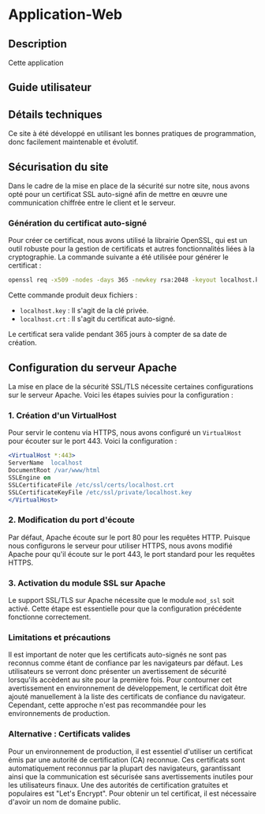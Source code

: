 # Application-Web

## Description

Cette application 

## Guide utilisateur    

## Détails techniques 

Ce site à été développé en utilisant les bonnes pratiques de programmation, donc facilement maintenable et évolutif.





## Sécurisation du site

Dans le cadre de la mise en place de la sécurité sur notre site, nous avons opté pour un certificat SSL auto-signé afin de mettre en œuvre une communication chiffrée entre le client et le serveur.

### Génération du certificat auto-signé

Pour créer ce certificat, nous avons utilisé la librairie OpenSSL, qui est un outil robuste pour la gestion de certificats et autres fonctionnalités liées à la cryptographie. La commande suivante a été utilisée pour générer le certificat :

```bash
openssl req -x509 -nodes -days 365 -newkey rsa:2048 -keyout localhost.key -out localhost.crt
```

Cette commande produit deux fichiers :

- `localhost.key` : Il s'agit de la clé privée.
- `localhost.crt` : Il s'agit du certificat auto-signé.

Le certificat sera valide pendant 365 jours à compter de sa date de création.

## Configuration du serveur Apache

La mise en place de la sécurité SSL/TLS nécessite certaines configurations sur le serveur Apache. Voici les étapes suivies pour la configuration :

### 1. Création d'un VirtualHost

Pour servir le contenu via HTTPS, nous avons configuré un `VirtualHost` pour écouter sur le port 443. Voici la configuration :

```apache
<VirtualHost *:443>
ServerName  localhost
DocumentRoot /var/www/html
SSLEngine on
SSLCertificateFile /etc/ssl/certs/localhost.crt
SSLCertificateKeyFile /etc/ssl/private/localhost.key
</VirtualHost>
```

### 2. Modification du port d'écoute

Par défaut, Apache écoute sur le port 80 pour les requêtes HTTP. Puisque nous configurons le serveur pour utiliser HTTPS, nous avons modifié Apache pour qu'il écoute sur le port 443, le port standard pour les requêtes HTTPS.

### 3. Activation du module SSL sur Apache

Le support SSL/TLS sur Apache nécessite que le module `mod_ssl` soit activé. Cette étape est essentielle pour que la configuration précédente fonctionne correctement.




### Limitations et précautions

Il est important de noter que les certificats auto-signés ne sont pas reconnus comme étant de confiance par les navigateurs par défaut. 
Les utilisateurs se verront donc présenter un avertissement de sécurité lorsqu'ils accèdent au site pour la première fois. 
Pour contourner cet avertissement en environnement de développement, le certificat doit être ajouté manuellement à la liste des certificats de confiance du navigateur. 
Cependant, cette approche n'est pas recommandée pour les environnements de production.

### Alternative : Certificats valides

Pour un environnement de production, il est essentiel d'utiliser un certificat émis par une autorité de certification (CA) reconnue. 
Ces certificats sont automatiquement reconnus par la plupart des navigateurs, garantissant ainsi que la communication est sécurisée sans avertissements inutiles pour les utilisateurs finaux. 
Une des autorités de certification gratuites et populaires est "Let's Encrypt". Pour obtenir un tel certificat, il est nécessaire d'avoir un nom de domaine public.
